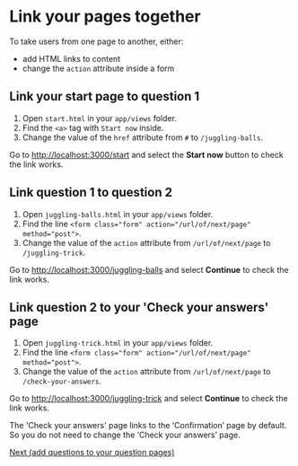 # Link your pages together

To take users from one page to another, either:

- add HTML links to content
- change the `action` attribute inside a form

## Link your start page to question 1

1. Open `start.html` in your `app/views` folder.
2. Find the `<a>` tag with `Start now` inside.
3. Change the value of the `href` attribute from `#` to `/juggling-balls`.

Go to [http://localhost:3000/start](http://localhost:3000/start) and select the **Start now** button to check the link works.

## Link question 1 to question 2

1. Open `juggling-balls.html` in your `app/views` folder.
2. Find the line `<form class="form" action="/url/of/next/page" method="post">`.
3. Change the value of the `action` attribute from `/url/of/next/page` to `/juggling-trick`.

Go to [http://localhost:3000/juggling-balls](http://localhost:3000/juggling-balls) and select **Continue** to check the link works.

## Link question 2 to your 'Check your answers' page

1. Open `juggling-trick.html` in your `app/views` folder.
2. Find the line `<form class="form" action="/url/of/next/page" method="post">`.
3. Change the value of the `action` attribute from `/url/of/next/page` to `/check-your-answers`.

Go to [http://localhost:3000/juggling-trick](http://localhost:3000/juggling-trick) and select **Continue** to check the link works.

The 'Check your answers' page links to the ‘Confirmation’ page by default. So you do not need to change the ‘Check your answers’ page.

[Next (add questions to your question pages)](add-questions)
